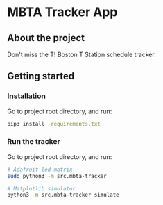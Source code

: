 # MBTA Tracker App

## About the project
Don't miss the T! Boston T Station schedule tracker. 

## Getting started


### Installation
Go to project root directory, and run:
```sh
pip3 install -requirements.txt
```

### Run the tracker
Go to project root directory, and run:
```sh
# Adafruit led matrix
sudo python3 -m src.mbta-tracker

# Matplotlib simulator
python3 -m src.mbta-tracker simulate
```